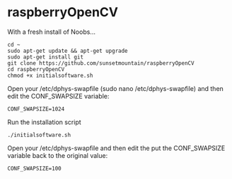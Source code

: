 # raspberryOpenCV

With a fresh install of Noobs...

```
cd ~
sudo apt-get update && apt-get upgrade
sudo apt-get install git
git clone https://github.com/sunsetmountain/raspberryOpenCV
cd raspberryOpenCV
chmod +x initialsoftware.sh
```

Open your /etc/dphys-swapfile (sudo nano /etc/dphys-swapfile) and then edit the CONF_SWAPSIZE variable:

```
CONF_SWAPSIZE=1024
```

Run the installation script

```
./initialsoftware.sh
```

Open your  /etc/dphys-swapfile and then edit the put the CONF_SWAPSIZE variable back to the original value:

```
CONF_SWAPSIZE=100
```
